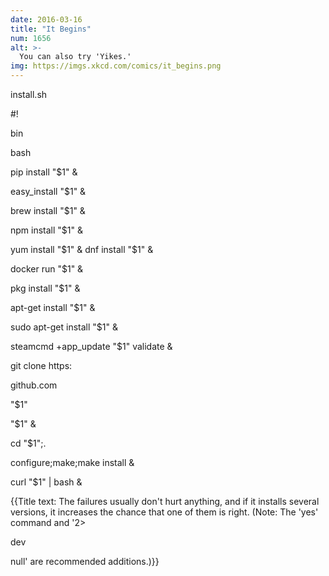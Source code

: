```yaml
---
date: 2016-03-16
title: "It Begins"
num: 1656
alt: >-
  You can also try 'Yikes.'
img: https://imgs.xkcd.com/comics/it_begins.png
---
```

install.sh

#!

bin

bash

pip install "$1" & 

easy_install "$1" &

brew install "$1" & 

npm install "$1" & 

yum install "$1" & dnf install "$1" & 

docker run "$1" & 

pkg install "$1" & 

apt-get install "$1" & 

sudo apt-get install "$1" & 

steamcmd +app_update "$1" validate & 

git clone https:

github.com

"$1"

"$1" & 

cd "$1";.

configure;make;make install & 

curl "$1" | bash &

{{Title text: The failures usually don't hurt anything, and if it installs several versions, it increases the chance that one of them is right. (Note: The 'yes' command and '2>

dev

null' are recommended additions.)}}